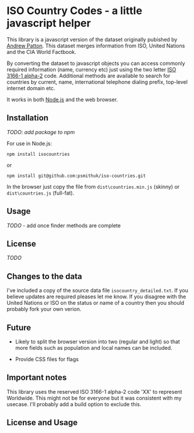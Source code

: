 # ISO Country Codes - a little javascript helper

This library is a javascript version of the dataset originally pubished by [Andrew Patton](http://www.andrewpatton.com/countrylist.html). This dataset merges information from ISO, United Nations and the CIA World Factbook.

By converting the dataset to javascript objects you can access commonly required information (name, currency etc) just using the two letter [ISO 3166-1 alpha-2](http://wikipedia.org/wiki/ISO_3166-1_alpha-2) code. Additional methods are available to search for countries by current, name, international telephone dialing prefix, top-level internet domain etc.

It works in both [Node.js](http://nodejs.org) and the web browser.

## Installation

_TODO: add package to npm_

For use in Node.js:

    npm install isocountries

or

    npm install git@github.com:psmithuk/iso-countries.git


In the browser just copy the file from `dist\countries.min.js` (skinny) or `dist\countries.js` (full-fat).

## Usage

_TODO_ - add once finder methods are complete

## License

_TODO_

## Changes to the data

I've included a copy of the source data file `isocountry_detailed.txt`. If you believe updates are required pleases let me know. If you disagree with the United Nations or ISO on the status or name of a country then you should probably fork your own verion.

## Future

* Likely to split the browser version into two (regular and light) so that more fields such as population and local names can be included.

* Provide CSS files for flags

## Important notes

This library uses the reserved ISO 3166-1 alpha-2 code 'XX' to represent Worldwide. This might not be for everyone but it was consistent with my usecase. I'll probably add a build option to exclude this.

## License and Usage



